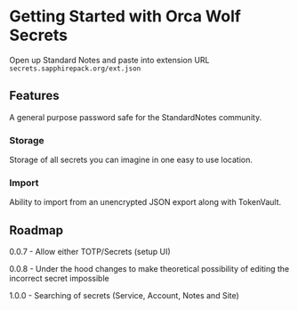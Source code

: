 # Getting Started with Orca Wolf Secrets

Open up Standard Notes and paste into extension URL `secrets.sapphirepack.org/ext.json`

## Features
A general purpose password safe for the StandardNotes community.

### Storage
Storage of all secrets you can imagine in one easy to use location.

### Import
Ability to import from an unencrypted JSON export along with TokenVault.

## Roadmap

0.0.7
    - Allow either TOTP/Secrets (setup UI)

0.0.8
    - Under the hood changes to make theoretical possibility of editing the incorrect secret impossible

1.0.0
    - Searching of secrets (Service, Account, Notes and Site)